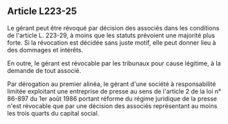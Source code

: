 Article L223-25
----
Le gérant peut être révoqué par décision des associés dans les conditions de
l'article L. 223-29, à moins que les statuts prévoient une majorité plus forte.
Si la révocation est décidée sans juste motif, elle peut donner lieu à des
dommages et intérêts.

En outre, le gérant est révocable par les tribunaux pour cause légitime, à la
demande de tout associé.

Par dérogation au premier alinéa, le gérant d'une société à responsabilité
limitée exploitant une entreprise de presse au sens de l'article 2 de la loi n°
86-897 du 1er août 1986 portant réforme du régime juridique de la presse n'est
révocable que par une décision des associés représentant au moins les trois
quarts du capital social.

